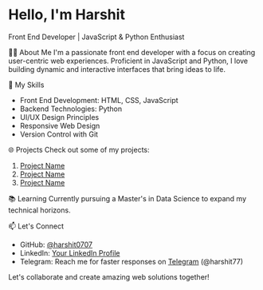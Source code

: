 # Hello, I'm Harshit

Front End Developer | JavaScript & Python Enthusiast

👨‍💻 About Me
I'm a passionate front end developer with a focus on creating user-centric web experiences. Proficient in JavaScript and Python, I love building dynamic and interactive interfaces that bring ideas to life.

🚀 My Skills
- Front End Development: HTML, CSS, JavaScript
- Backend Technologies: Python
- UI/UX Design Principles
- Responsive Web Design
- Version Control with Git

🌐 Projects
Check out some of my projects:
1. [Project Name](Link)
2. [Project Name](Link)
3. [Project Name](Link)

📚 Learning
Currently pursuing a Master's in Data Science to expand my technical horizons.

📫 Let's Connect
- GitHub: [@harshit0707](https://github.com/harshit0707)
- LinkedIn: [Your LinkedIn Profile](https://www.linkedin.com/in/harshit77/)
- Telegram: Reach me for faster responses on [Telegram](https://t.me/harshit77) (@harshit77)

Let's collaborate and create amazing web solutions together!
